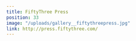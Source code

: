 ```yaml
---
title: FiftyThree Press
position: 33
image: "/uploads/gallery__fiftythreepress.jpg"
link: http://press.fiftythree.com/
---
```


